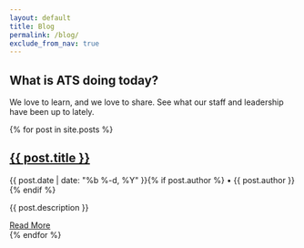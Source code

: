 ```yaml
---
layout: default
title: Blog
permalink: /blog/
exclude_from_nav: true
---
```

<article class="hero hero--blog">
    <div class="hero__content hero__content--short">
        <h2 class="hero__title">What is ATS doing today?</h2>
        <p class="hero__summary">We love to learn, and we love to share. See what our staff and leadership have been up to lately.</p>
    </div>
</article>

<section class="blog">
    {% for post in site.posts %}
    <article>
        <h2><a class="blog-title" href="{{ post.url | prepend: site.baseurl }}">{{ post.title }}</a></h2>
        <p class="post-meta">{{ post.date | date: "%b %-d, %Y" }}{% if post.author %} • {{ post.author }}{% endif %}</p>
        <p>{{ post.description }}</p>
        <a href="{{ post.url | prepend: site.baseurl }}" class="button button--outline">Read More</a>
    </article>
{% endfor %}
</section>